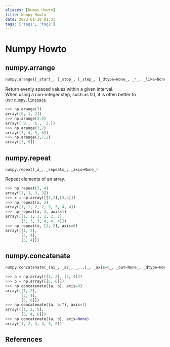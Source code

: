 ```yaml
---
aliases: [Numpy Howto]
title: Numpy Howto
date: 2023-01-10 01:31
tags: ['tag1', 'tag2']
---
```


# Numpy Howto

## numpy.arrange

```python
numpy.arange([_start_, ]_stop_, [_step_, ]_dtype=None_, _*_, _like=None_)
```

Return evenly spaced values within a given interval.  
When using a non-integer step, such as 0.1, it is often better to use [`numpy.linspace`](https://numpy.org/doc/stable/reference/generated/numpy.linspace.html#numpy.linspace "numpy.linspace").

```python
>>> np.arange(3)
array([0, 1, 2])
>>> np.arange(3.0)
array([ 0.,  1.,  2.])
>>> np.arange(3,7)
array([3, 4, 5, 6])
>>> np.arange(3,7,2)
array([3, 5])
```

## numpy.repeat

```
numpy.repeat(_a_, _repeats_, _axis=None_)
```

Repeat elements of an array.

```python
>>> np.repeat(3, 4)
array([3, 3, 3, 3])
>>> x = np.array([[1,2],[3,4]])
>>> np.repeat(x, 2)
array([1, 1, 2, 2, 3, 3, 4, 4])
>>> np.repeat(x, 3, axis=1)
array([[1, 1, 1, 2, 2, 2],
       [3, 3, 3, 4, 4, 4]])
>>> np.repeat(x, [1, 2], axis=0)
array([[1, 2],
       [3, 4],
       [3, 4]])
```

## numpy.concatenate

```python
numpy.concatenate(_(a1_, _a2_, _...)_, _axis=0_, _out=None_, _dtype=None_, _casting="same_kind"_)
```

```python
>>> a = np.array([[1, 2], [3, 4]])
>>> b = np.array([[5, 6]])
>>> np.concatenate((a, b), axis=0)
array([[1, 2],
       [3, 4],
       [5, 6]])
>>> np.concatenate((a, b.T), axis=1)
array([[1, 2, 5],
       [3, 4, 6]])
>>> np.concatenate((a, b), axis=None)
array([1, 2, 3, 4, 5, 6])
```

## References
